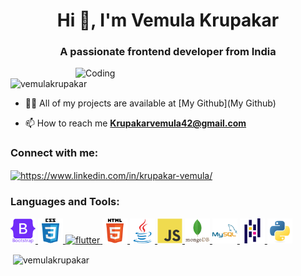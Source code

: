 <h1 align="center">Hi 👋, I'm Vemula Krupakar</h1>
<h3 align="center">A passionate frontend developer from India</h3>
<img align="right" alt="Coding" width="400" src="https://www.google.com/search?q=Animated+Coding++images&client=firefox-b-d&sca_esv=c9a915b7e2353e00&sca_upv=1&udm=2&biw=1536&bih=749&sxsrf=ADLYWILATq7Ab1m336FKFgyrQr05qdRMAw%3A1725472165888&ei=pZ3YZsT0NeGQ4-EP8q6YwAQ&ved=0ahUKEwiE25Hc7KmIAxVhyDgGHXIXBkgQ4dUDCBE&uact=5&oq=Animated+Coding++images&gs_lp=Egxnd3Mtd2l6LXNlcnAiF0FuaW1hdGVkIENvZGluZyAgaW1hZ2VzMgUQABiABDIGEAAYCBgeMgcQABiABBgYSPVSUPYHWOhMcAF4AJABAJgBggKgAfwTqgEGMC4xMi4zuAEDyAEA-AEBmAIQoAK3FcICBBAjGCfCAgQQABgemAMAiAYBkgcGMS4xMi4zoAeYOw&sclient=gws-wiz-serp#imgrc=Krpy16CZI6PaVM&imgdii=nsgniT6N72tppM">

<p align="left"> <img src="https://komarev.com/ghpvc/?username=vemulakrupakar&label=Profile%20views&color=0e75b6&style=flat" alt="vemulakrupakar" /> </p>

- 👨‍💻 All of my projects are available at [My Github](My Github)

- 📫 How to reach me **Krupakarvemula42@gmail.com**

<h3 align="left">Connect with me:</h3>
<p align="left">
<a href="https://linkedin.com/in/https://www.linkedin.com/in/krupakar-vemula/" target="blank"><img align="center" src="https://raw.githubusercontent.com/rahuldkjain/github-profile-readme-generator/master/src/images/icons/Social/linked-in-alt.svg" alt="https://www.linkedin.com/in/krupakar-vemula/" height="30" width="40" /></a>
</p>

<h3 align="left">Languages and Tools:</h3>
<p align="left"> <a href="https://getbootstrap.com" target="_blank" rel="noreferrer"> <img src="https://raw.githubusercontent.com/devicons/devicon/master/icons/bootstrap/bootstrap-plain-wordmark.svg" alt="bootstrap" width="40" height="40"/> </a> <a href="https://www.w3schools.com/css/" target="_blank" rel="noreferrer"> <img src="https://raw.githubusercontent.com/devicons/devicon/master/icons/css3/css3-original-wordmark.svg" alt="css3" width="40" height="40"/> </a> <a href="https://flutter.dev" target="_blank" rel="noreferrer"> <img src="https://www.vectorlogo.zone/logos/flutterio/flutterio-icon.svg" alt="flutter" width="40" height="40"/> </a> <a href="https://www.w3.org/html/" target="_blank" rel="noreferrer"> <img src="https://raw.githubusercontent.com/devicons/devicon/master/icons/html5/html5-original-wordmark.svg" alt="html5" width="40" height="40"/> </a> <a href="https://www.java.com" target="_blank" rel="noreferrer"> <img src="https://raw.githubusercontent.com/devicons/devicon/master/icons/java/java-original.svg" alt="java" width="40" height="40"/> </a> <a href="https://developer.mozilla.org/en-US/docs/Web/JavaScript" target="_blank" rel="noreferrer"> <img src="https://raw.githubusercontent.com/devicons/devicon/master/icons/javascript/javascript-original.svg" alt="javascript" width="40" height="40"/> </a> <a href="https://www.mongodb.com/" target="_blank" rel="noreferrer"> <img src="https://raw.githubusercontent.com/devicons/devicon/master/icons/mongodb/mongodb-original-wordmark.svg" alt="mongodb" width="40" height="40"/> </a> <a href="https://www.mysql.com/" target="_blank" rel="noreferrer"> <img src="https://raw.githubusercontent.com/devicons/devicon/master/icons/mysql/mysql-original-wordmark.svg" alt="mysql" width="40" height="40"/> </a> <a href="https://pandas.pydata.org/" target="_blank" rel="noreferrer"> <img src="https://raw.githubusercontent.com/devicons/devicon/2ae2a900d2f041da66e950e4d48052658d850630/icons/pandas/pandas-original.svg" alt="pandas" width="40" height="40"/> </a> <a href="https://www.python.org" target="_blank" rel="noreferrer"> <img src="https://raw.githubusercontent.com/devicons/devicon/master/icons/python/python-original.svg" alt="python" width="40" height="40"/> </a> </p>

<p>&nbsp;<img align="center" src="https://github-readme-stats.vercel.app/api?username=vemulakrupakar&show_icons=true&locale=en" alt="vemulakrupakar" /></p>

